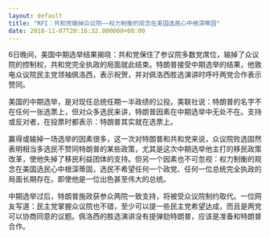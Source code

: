 ```yaml
---
layout: default
title: "RFI：共和党输掉众议院——权力制衡的观念在美国选民心中根深蒂固"
date: 2018-11-07T20:16:32.000000+08:00
---
```


6日晚间，美国中期选举结果揭晓：共和党保住了参议院多数党席位，输掉了众议院的控制权，共和党完全执政的局面就此结束。特朗普接受中期选举的结果，他致电众议院民主党领袖佩洛西，表示祝贺，并对佩洛西胜选演讲时呼吁两党合作表示赞同。

美国的中期选举，是对现任总统任期一半政绩的公投。美联社说：特朗普的名字不在任何一张选票上，但对众多选民来讲，特朗普因素在中期选举中无处不在。支持或反对者，在投票时都表示：特朗普其实就在选票上。

赢得或输掉一场选举的因素很多，这一次对特朗普和共和党来说，众议院败选固然表明相当多选民不赞同特朗普的某些政策，尤其是这次中期选举他主打的移民政策改革，使他失掉了移民利益团体的支持。但另一个因素也不可忽视：权力制衡的观念在美国选民心中根深蒂固，选民不希望任何一个政党、任何一位总统完全执政的局面长期存在。即使他是一位出色甚至伟大的总统。

中期选举过后，特朗普施政获参众两院一致支持，将被受众议院制约取代。一位网友写道：民主党掌握众议院也不错，至少可以提一些民主党希望达成，而且是两党可以协商同意的议题。佩洛西的胜选演讲没有提弹劾特朗普，应该是准备和特朗普合作。

